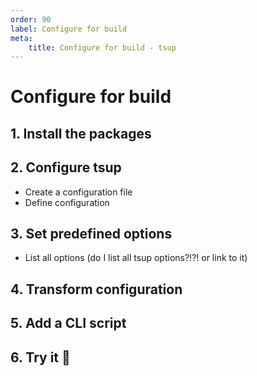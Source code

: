 ```yaml
---
order: 90
label: Configure for build
meta:
    title: Configure for build - tsup
---
```


# Configure for build

## 1. Install the packages

## 2. Configure tsup

- Create a configuration file
- Define configuration

## 3. Set predefined options

- List all options (do I list all tsup options?!?! or link to it)

## 4. Transform configuration

## 5. Add a CLI script

## 6. Try it :rocket:
